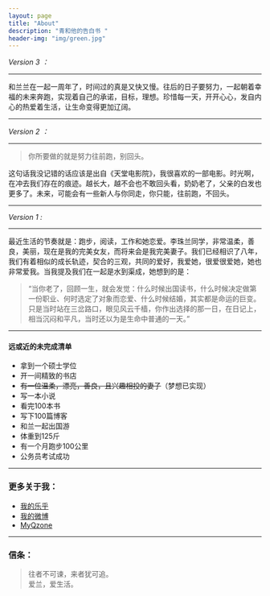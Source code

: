 ```yaml
---
layout: page
title: "About"
description: "青和他的告白书 "
header-img: "img/green.jpg"
---
```


*Version 3 ：* 

---

和兰兰在一起一周年了，时间过的真是又快又慢。往后的日子要努力，一起朝着幸福的未来奔跑，实现着自己的承诺，目标，理想。珍惜每一天，开开心心，发自内心的热爱着生活，让生命变得更加辽阔。

---

*Version 2 ：* 

---

> 你所要做的就是努力往前跑，别回头。 

这句话我没记错的话应该是出自《天堂电影院》，我很喜欢的一部电影。时光啊，在冲去我们存在的痕迹。越长大，越不会也不敢回头看，奶奶老了，父亲的白发也更多了。未来，可能会有一些新人与你同走，你只能，往前跑，不回头。

---

*Version 1 :* 
  
 ---
 
最近生活的节奏就是：跑步，阅读，工作和她恋爱。李珠兰同学，非常温柔，善良，美丽，现在是我的完美女友，而将来会是我完美妻子。我们已经相识了八年，我们有着相似的成长轨迹，契合的三观，共同的爱好，我爱她，很爱很爱她，她也非常爱我。当我提及我们在一起是水到渠成，她想到的是：

> “当你老了，回顾一生，就会发觉：什么时候出国读书，什么时候决定做第一份职业、何时选定了对象而恋爱、什么时候结婚，其实都是命运的巨变。只是当时站在三岔路口，眼见风云千樯，你作出选择的那一日，在日记上，相当沉闷和平凡，当时还以为是生命中普通的一天。”

---

#### 远或近的未完成清单

- 拿到一个硕士学位
- 开一间精致的书店
- ~~有一位温柔，漂亮，善良，且兴趣相投的妻子~~（梦想已实现）
- 写一本小说
- 看完100本书
- 写下100篇博客
- 和兰一起出国游
- 体重到125斤
- 有一个月跑步100公里
- 公务员考试成功

---

### 更多关于我：


- [我的乐乎](http://iloveulan.lofter.com//)
- [我的微博](http://weibo.com/iwangu)
- [MyQzone](http://user.qzone.qq.com/919094850//)

---

### 信条：


> 往者不可谏，来者犹可追。  
爱兰，爱生活。









